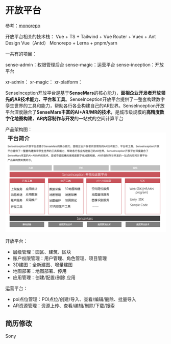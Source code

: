 # 开放平台
参考：[monorepo](./monorepo与微前端.md)

开放平台相关的技术栈：
Vue + TS + Tailwind + Vue Router + Vuex + Ant Design Vue（Antd）
Monorepo + Lerna + pnpm/yarn 

一共有的项目：
<!-- 主线平台 -->
sense-admin：权限管理后台
sense-magic：运营平台
sense-inception：开放平台

<!-- 提供给Sony的环境：基本是之前“主线平台”的一个子集，也会有一些Sony定制的需求 -->
xr-admin：
xr-magic：
xr-platform：

SenseInception开放平台是基于**SenseMars**的核心能力，**面相企业开发者开放领先的AR技术能力、平台和工具**。SenseInception开放平台提供了一整套构建数字孪生世界的工具和能力，帮助各行各业构建自己的AR世界。SenseInception开放平台深度融合了**SenseMars丰富的AI+AR/MR的技术**，是城市级规模的**高精度数字化地图构建**，**AR内容制作与开发**的一站式的空间计算平台

产品架构图：
![开放平台架构图](../icon/开放平台.jpg)


开放平台：
* 层级管理：园区、建筑、区块
* 账户权限管理：用户管理、角色管理、项目管理
* 3D建图：全新建图、增量建图
* 地图部署：地图部署、停用
* 应用管理：创建/配置/删除 应用

运营平台：
* poi点位管理：POI点位/创建/导入、查看/编辑/删除、批量导入
* AR资源管理：资源上传、查看/编辑/删除/下载/搜索


## 简历修改


Sony
